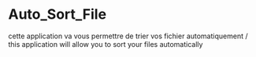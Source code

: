 # Auto_Sort_File
cette application va vous permettre de trier vos fichier automatiquement / this application will allow you to sort your files automatically
